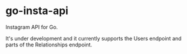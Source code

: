 # go-insta-api
Instagram API for Go.

It's under development and it currently supports the Users endpoint and parts of the Relationships endpoint.